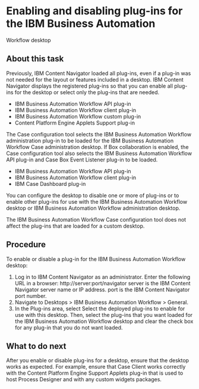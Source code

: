 # Enabling and disabling plug-ins for the IBM Business Automation
Workflow
desktop

## About this task

Previously, IBM Content
Navigator loaded all plug-ins, even if a plug-in
was not needed for the layout or features included in a desktop. IBM Content
Navigator displays the registered plug-ins so that you can enable all
plug-ins for the desktop or select only the plug-ins that are needed.

- IBM Business Automation
Workflow API plug-in
- IBM Business Automation
Workflow client plug-in
- IBM Business Automation
Workflow custom plug-in
- Content Platform Engine Applets Support plug-in

The Case configuration tool selects the IBM Business Automation
Workflow administration plug-in to be loaded for the
IBM Business Automation
Workflow Case administration desktop. If
Box collaboration is enabled, the Case configuration tool also selects the IBM Business Automation
Workflow API plug-in and Case Box Event Listener plug-in to be loaded.

- IBM Business Automation
Workflow API plug-in
- IBM Business Automation
Workflow client plug-in
- IBM Case Dashboard plug-in

You can configure the desktop to disable one or more of plug-ins or to enable other plug-ins for
use with the IBM Business Automation
Workflow desktop or IBM Business Automation
Workflow administration desktop.

The IBM Business Automation
Workflow Case configuration tool  does not affect the plug-ins
that are loaded for a custom desktop.

## Procedure

To enable or disable a plug-in for the IBM Business Automation
Workflow
desktop:

1. Log in to IBM Content
Navigator as an
administrator.
Enter the following URL in a browser:
http://server:port/navigator
server
is the IBM Content
Navigator
server name or IP address.
port is the IBM Content
Navigator port
number.
2. Navigate to Desktops > IBM Business Automation
Workflow > General.
3. In the Plug-ins area, select Select the deployed plug-ins to
enable for use with this desktop. Then, select the plug-ins that you want loaded for the
IBM Business Automation
Workflow desktop and clear the check box for any plug-in that
you do not want loaded.

## What to do next

After you enable or disable plug-ins for a desktop, ensure that the desktop works as expected.
For example, ensure that Case Client works correctly with the
Content Platform Engine Support Applets plug-in that is used to host Process
Designer and with any custom widgets packages.